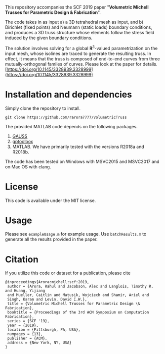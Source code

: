 This repository accompanies the SCF 2019 paper "**Volumetric Michell Trusses for Parametric Design & Fabrication**".

The code takes in as input a) a 3D tetrahedral mesh as input, and b) Dirichlet (fixed points) and Neumann (static loads) boundary conditions, and produces a 3D truss structure whose elements follow the stress field induced by the given boundary conditions.

The solution involves solving for a global **R**<sup>3</sup>-valued parametrization on the input mesh, whose isolines are traced to generate the resulting truss. In effect, it means that the truss is composed of end-to-end curves from three mutually-orthogonal familes of curves. Please look at the paper for details. [https://doi.org/10.1145/3328939.3328999](https://doi.org/10.1145/3328939.3328999)

# Installation and dependencies

Simply clone the repository to install.

`git clone https://github.com/rarora7777/VolumetricTruss`

The provided MATLAB code depends on the following packages.
1. [GAUSS](https://github.com/dilevin/GAUSS)
2. [gptoolbox](https://github.com/alecjacobson/gptoolbox/)
3. MATLAB. We have primarily tested with the versions R2018a and R2018b.

The code has been tested on Windows with MSVC2015 and MSVC2017 and on Mac OS with clang.

# License

This code is available under the MIT license.

# Usage

Please see `exampleUsage.m` for example usage. Use `batchResults.m` to generate all the results provided in the paper.

# Citation

If you utilize this code or dataset for a publication, please cite

```
@inproceedings{Arora:michell:scf:2019,
 author = {Arora, Rahul and Jacobson, Alec and Langlois, Timothy R. and Huang, Yijiang 
 and Mueller, Caitlin and Matusik, Wojciech and Shamir, Ariel and 
 Singh, Karan and Levin, David I.W.},
 title = {Volumetric Michell Trusses for Parametric Design \& Fabrication},
 booktitle = {Proceedings of the 3rd ACM Symposium on Computation Fabrication},
 series = {SCF '19},
 year = {2019},
 location = {Pittsburgh, PA, USA},
 numpages = {13},
 publisher = {ACM},
 address = {New York, NY, USA}
}
```
